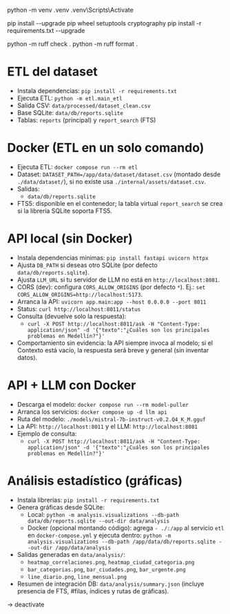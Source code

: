 python -m venv .venv
.venv\Scripts\Activate

<!-- Una vez -->

pip install --upgrade pip wheel setuptools cryptography
pip install -r requirements.txt --upgrade

<!-- Varias veces -->

python -m ruff check .
python -m ruff format .

# ETL del dataset
- Instala dependencias: `pip install -r requirements.txt`
- Ejecuta ETL: `python -m etl.main_etl`
- Salida CSV: `data/processed/dataset_clean.csv`
- Base SQLite: `data/db/reports.sqlite`
- Tablas: `reports` (principal) y `report_search` (FTS)

# Docker (ETL en un solo comando)
- Ejecuta ETL: `docker compose run --rm etl`
- Dataset: `DATASET_PATH=/app/data/dataset/dataset.csv` (montado desde `./data/dataset/`), si no existe usa `./internal/assets/dataset.csv`.
- Salidas:
  - `data/db/reports.sqlite`
- FTS5: disponible en el contenedor; la tabla virtual `report_search` se crea si la librería SQLite soporta FTS5.

# API local (sin Docker)
- Instala dependencias mínimas: `pip install fastapi uvicorn httpx`
- Ajusta `DB_PATH` si deseas otro SQLite (por defecto `data/db/reports.sqlite`).
- Ajusta `LLM_URL` si tu servidor de LLM no está en `http://localhost:8081`.
- CORS (dev): configura `CORS_ALLOW_ORIGINS` (por defecto `*`). Ej.: `set CORS_ALLOW_ORIGINS=http://localhost:5173`.
- Arranca la API: `uvicorn app.main:app --host 0.0.0.0 --port 8011`
- Status: `curl http://localhost:8011/status`
- Consulta (devuelve solo la respuesta):
  - `curl -X POST http://localhost:8011/ask -H "Content-Type: application/json" -d '{"texto":"¿Cuáles son los principales problemas en Medellín?"}'`
- Comportamiento sin evidencia: la API siempre invoca al modelo; si el Contexto está vacío, la respuesta será breve y general (sin inventar datos).

# API + LLM con Docker
- Descarga el modelo: `docker compose run --rm model-puller`
- Arranca los servicios: `docker compose up -d llm api`
- Ruta del modelo: `./models/mistral-7b-instruct-v0.2.Q4_K_M.gguf`
- La API: `http://localhost:8011` y el LLM: `http://localhost:8081`
- Ejemplo de consulta:
  - `curl -X POST http://localhost:8011/ask -H "Content-Type: application/json" -d '{"texto":"¿Cuáles son los principales problemas en Medellín?"}'`

# Análisis estadístico (gráficas)
- Instala librerías: `pip install -r requirements.txt`
- Genera gráficas desde SQLite:
  - Local: `python -m analysis.visualizations --db-path data/db/reports.sqlite --out-dir data/analysis`
  - Docker (opcional montando código): agrega `- ./:/app` al servicio `etl` en `docker-compose.yml` y ejecuta dentro: `python -m analysis.visualizations --db-path /app/data/db/reports.sqlite --out-dir /app/data/analysis`
- Salidas generadas en `data/analysis/`:
  - `heatmap_correlaciones.png`, `heatmap_ciudad_categoria.png`
  - `bar_categorias.png`, `bar_ciudades.png`, `bar_urgente.png`
  - `line_diario.png`, `line_mensual.png`
- Resumen de integración DB: `data/analysis/summary.json` (incluye presencia de FTS, #filas, índices y rutas de gráficas).

-> deactivate